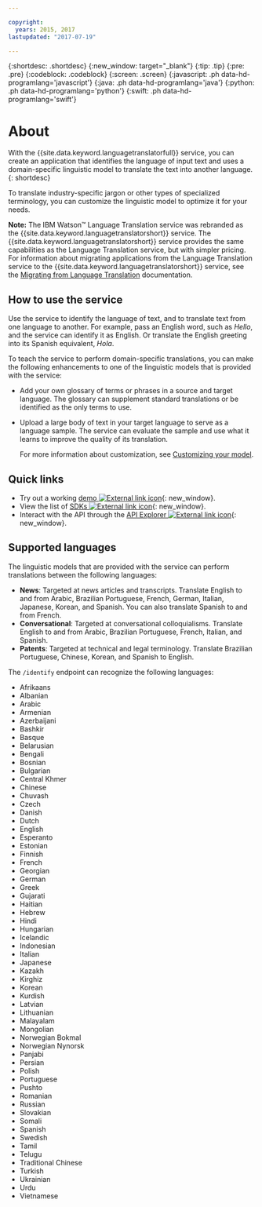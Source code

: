 ```yaml
---

copyright:
  years: 2015, 2017
lastupdated: "2017-07-19"

---
```


{:shortdesc: .shortdesc}
{:new_window: target="_blank"}
{:tip: .tip}
{:pre: .pre}
{:codeblock: .codeblock}
{:screen: .screen}
{:javascript: .ph data-hd-programlang='javascript'}
{:java: .ph data-hd-programlang='java'}
{:python: .ph data-hd-programlang='python'}
{:swift: .ph data-hd-programlang='swift'}

# About

With the {{site.data.keyword.languagetranslatorfull}} service, you can create an application that identifies the language of input text and uses a domain-specific linguistic model to translate the text into another language.
{: shortdesc}

To translate industry-specific jargon or other types of specialized terminology, you can customize the linguistic model to optimize it for your needs.

**Note:** The IBM Watson&trade; Language Translation service was rebranded as the {{site.data.keyword.languagetranslatorshort}} service. The {{site.data.keyword.languagetranslatorshort}} service provides the same capabilities as the Language Translation service, but with simpler pricing. For information about migrating applications from the Language Translation service to the {{site.data.keyword.languagetranslatorshort}} service, see the [Migrating from Language Translation](/docs/services/language-translator/migrating.html) documentation.

## How to use the service

Use the service to identify the language of text, and to translate text from one language to another. For example, pass an English word, such as *Hello*, and the service can identify it as English. Or translate the English greeting into its Spanish equivalent, *Hola*.

To teach the service to perform domain-specific translations, you can make the following enhancements to one of the linguistic models that is provided with the service:

- Add your own glossary of terms or phrases in a source and target language. The glossary can supplement standard translations or be identified as the only terms to use.
- Upload a large body of text in your target language to serve as a language sample. The service can evaluate the sample and use what it learns to improve the quality of its translation.

    For more information about customization, see [Customizing your model](/docs/services/language-translator/customizing.html).

## Quick links

- Try out a working [demo ![External link icon](../../icons/launch-glyph.svg "External link icon")](https://language-translator-demo.mybluemix.net/){: new_window}.
- View the list of [SDKs ![External link icon](../../icons/launch-glyph.svg "External link icon")](https://www.ibm.com/watson/developercloud/developer-tools.html){: new_window}.
- Interact with the API through the [API Explorer ![External link icon](../../icons/launch-glyph.svg "External link icon")](https://watson-api-explorer.mybluemix.net/apis/language-translator-v2){: new_window}.

## Supported languages

The linguistic models that are provided with the service can perform translations between the following languages:

- **News**: Targeted at news articles and transcripts.  Translate English to and from Arabic, Brazilian Portuguese, French, German, Italian, Japanese, Korean, and Spanish. You can also translate Spanish to and from French.
- **Conversational**: Targeted at conversational colloquialisms. Translate English to and from Arabic, Brazilian Portuguese, French, Italian, and Spanish.
- **Patents**: Targeted at technical and legal terminology. Translate Brazilian Portuguese, Chinese, Korean, and Spanish to English.

The `/identify` endpoint can recognize the following languages:

- Afrikaans
- Albanian
- Arabic
- Armenian
- Azerbaijani
- Bashkir
- Basque
- Belarusian
- Bengali
- Bosnian
- Bulgarian
- Central Khmer
- Chinese
- Chuvash
- Czech
- Danish
- Dutch
- English
- Esperanto
- Estonian
- Finnish
- French
- Georgian
- German
- Greek
- Gujarati
- Haitian
- Hebrew
- Hindi
- Hungarian
- Icelandic
- Indonesian
- Italian
- Japanese
- Kazakh
- Kirghiz
- Korean
- Kurdish
- Latvian
- Lithuanian
- Malayalam
- Mongolian
- Norwegian Bokmal
- Norwegian Nynorsk
- Panjabi
- Persian
- Polish
- Portuguese
- Pushto
- Romanian
- Russian
- Slovakian
- Somali
- Spanish
- Swedish
- Tamil
- Telugu
- Traditional Chinese
- Turkish
- Ukrainian
- Urdu
- Vietnamese


